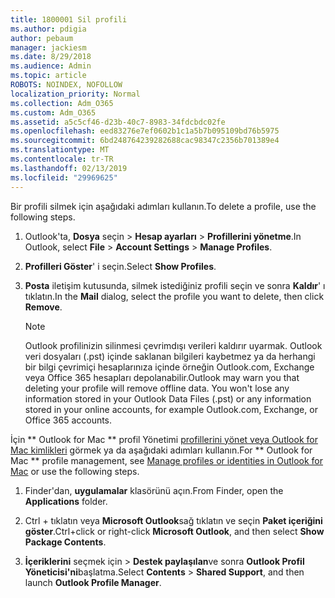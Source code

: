 ```yaml
---
title: 1800001 Sil profili
ms.author: pdigia
author: pebaum
manager: jackiesm
ms.date: 8/29/2018
ms.audience: Admin
ms.topic: article
ROBOTS: NOINDEX, NOFOLLOW
localization_priority: Normal
ms.collection: Adm_O365
ms.custom: Adm_O365
ms.assetid: a5c5cf46-d23b-40c7-8983-34fdcbdc02fe
ms.openlocfilehash: eed83276e7ef0602b1c1a5b7b095109bd76b5975
ms.sourcegitcommit: 6bd248764239282688cac98347c2356b701389e4
ms.translationtype: MT
ms.contentlocale: tr-TR
ms.lasthandoff: 02/13/2019
ms.locfileid: "29969625"
---
```

<span data-ttu-id="9b13f-102">Bir profili silmek için aşağıdaki adımları kullanın.</span><span class="sxs-lookup"><span data-stu-id="9b13f-102">To delete a profile, use the following steps.</span></span>
  
1. <span data-ttu-id="9b13f-103">Outlook'ta, **Dosya** seçin \> **Hesap ayarları** \> **Profillerini yönetme**.</span><span class="sxs-lookup"><span data-stu-id="9b13f-103">In Outlook, select **File** \> **Account Settings** \> **Manage Profiles**.</span></span>
    
2. <span data-ttu-id="9b13f-104">**Profilleri Göster**' i seçin.</span><span class="sxs-lookup"><span data-stu-id="9b13f-104">Select **Show Profiles**.</span></span>
    
3. <span data-ttu-id="9b13f-105">**Posta** iletişim kutusunda, silmek istediğiniz profili seçin ve sonra **Kaldır**' ı tıklatın.</span><span class="sxs-lookup"><span data-stu-id="9b13f-105">In the **Mail** dialog, select the profile you want to delete, then click **Remove**.</span></span>
    
    > [!NOTE]
    > <span data-ttu-id="9b13f-p101">Outlook profilinizin silinmesi çevrimdışı verileri kaldırır uyarmak. Outlook veri dosyaları (.pst) içinde saklanan bilgileri kaybetmez ya da herhangi bir bilgi çevrimiçi hesaplarınıza içinde örneğin Outlook.com, Exchange veya Office 365 hesapları depolanabilir.</span><span class="sxs-lookup"><span data-stu-id="9b13f-p101">Outlook may warn you that deleting your profile will remove offline data. You won't lose any information stored in your Outlook Data Files (.pst) or any information stored in your online accounts, for example Outlook.com, Exchange, or Office 365 accounts.</span></span> 
  
<span data-ttu-id="9b13f-108">İçin \*\* Outlook for Mac \*\* profil Yönetimi [profillerini yönet veya Outlook for Mac kimlikleri](https://support.office.com/article/fed2a955-74df-4a24-bef6-78a426958c4c.aspx) görmek ya da aşağıdaki adımları kullanın.</span><span class="sxs-lookup"><span data-stu-id="9b13f-108">For \*\* Outlook for Mac \*\* profile management, see [Manage profiles or identities in Outlook for Mac](https://support.office.com/article/fed2a955-74df-4a24-bef6-78a426958c4c.aspx) or use the following steps.</span></span> 
  
1. <span data-ttu-id="9b13f-109">Finder'dan, **uygulamalar** klasörünü açın.</span><span class="sxs-lookup"><span data-stu-id="9b13f-109">From Finder, open the **Applications** folder.</span></span> 
    
2. <span data-ttu-id="9b13f-110">Ctrl + tıklatın veya **Microsoft Outlook**sağ tıklatın ve seçin **Paket içeriğini göster**.</span><span class="sxs-lookup"><span data-stu-id="9b13f-110">Ctrl+click or right-click **Microsoft Outlook**, and then select **Show Package Contents**.</span></span>
    
3. <span data-ttu-id="9b13f-111">**İçeriklerini** seçmek için \> **Destek paylaşılan**ve sonra **Outlook Profil Yöneticisi'ni**başlatma.</span><span class="sxs-lookup"><span data-stu-id="9b13f-111">Select **Contents** \> **Shared Support**, and then launch **Outlook Profile Manager**.</span></span>
    

